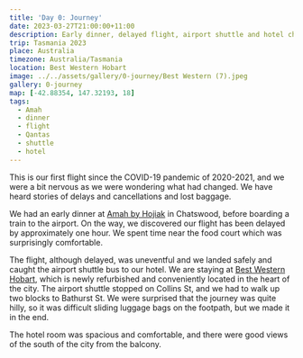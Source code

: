 ```yaml
---
title: 'Day 0: Journey'
date: 2023-03-27T21:00:00+11:00
description: Early dinner, delayed flight, airport shuttle and hotel check-in.
trip: Tasmania 2023
place: Australia
timezone: Australia/Tasmania
location: Best Western Hobart
image: ../../assets/gallery/0-journey/Best Western (7).jpeg
gallery: 0-journey
map: [-42.88354, 147.32193, 18]
tags:
  - Amah
  - dinner
  - flight
  - Qantas
  - shuttle
  - hotel
---
```


This is our first flight since the COVID-19 pandemic of 2020-2021, and we were a bit nervous as we were wondering what had changed. We have heard stories of delays and cancellations and lost baggage.

We had an early dinner at [Amah by Hojiak](https://www.hojiak.com.au/chatswood/) in Chatswood, before boarding a train to the airport. On the way, we discovered our flight has been delayed by approximately one hour. We spent time near the food court which was surprisingly comfortable.

The flight, although delayed, was uneventful and we landed safely and caught the airport shuttle bus to our hotel. We are staying at [Best Western Hobart](https://bestwesternhotelhobart.com.au/), which is newly refurbished and conveniently located in the heart of the city. The airport shuttle stopped on Collins St, and we had to walk up two blocks to Bathurst St. We were surprised that the journey was quite hilly, so it was difficult sliding luggage bags on the footpath, but we made it in the end.

The hotel room was spacious and comfortable, and there were good views of the south of the city from the balcony.
